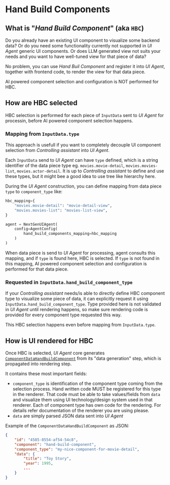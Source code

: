 # Hand Build Components

## What is "*Hand Build Component*" (aka `HBC`)

Do you already have an existing UI component to visualize some backend data? Or do you need some functionality
currently not supported in *UI Agent* generic UI components.
Or does LLM generated view not suits your needs and you want to have well-tuned view for that piece of data?

No problem, you can use *Hand Buil Component* and register it into *UI Agent*, together with frontend code,
to render the view for that data piece. 

AI powered component selection and configuration is NOT performed for HBC.

## How are HBC selected

HBC selection is performed for each piece of `InputData` sent to *UI Agent* for processin, before AI powered 
component selection happens.

### Mapping from `InputData.type`

This approach is usefull if you want to completely decouple UI component selection from *Controlling assistant* into *UI Agent*.

Each `InputData` send to *UI Agent* can have `type` defined, which is a string identifier of the data piece
type eg. `movies.movie-detail`, `movies.movies-list`, `movies.actor-detail`. It is up to *Controlling assistant*
to define and use these types, but it might bee a good idea to use tree like hierarchy here.

During the *UI Agent* construction, you can define mapping from data piece `type` to `component_type` like:

```python
hbc_mapping={
    "movies.movie-detail": "movie-detail-view",
    "movies.movies-list": "movies-list-view",
}

agent = NextGenUIAgent(
    config=AgentConfig(
        hand_build_components_mapping=hbc_mapping
    )
)
```

When data piece is send to *UI Agent* for processing, agent consults this mapping, and if `type` is found here, HBC is selected.
If `type` is not found in this mapping, AI powered component selection and configuration is performed for that data piece.

### Requested in `InputData.hand_build_component_type`

If your *Controlling assistant* needs/is able to directly define HBC component type to visualize some piece of data, it can 
explicitly request it using `InputData.hand_build_component_type`. Type provided here is not validated in *UI Agent* until 
rendering happens, so make sure rendering code is provided for every component type requested this way.

This HBC selection happens even before mapping from `InputData.type`.

## How is UI rendered for HBC

Once HBC is selected, *UI Agent* core generates [`ComponentDataHandBuildComponent`](../spec/component.md#hand-build-component) 
from its "data generation" step, which is propagated into rendering step.

It contains these most important fields:
* `component_type` is identification of the component type coming from the selection process. Hand written code MUST be 
registered for this type in the renderer. That code must be able to take values/fields from `data` and visualize them 
using UI technology/design system used in that renderer. Each of component type has own code for the rendering. 
For details refer documentation of the renderer you are using please.
* `data` are simply parsed JSON data sent into *UI Agent*

Example of the `ComponentDataHandBuildComponent` as JSON:

```json
{
    "id": "4585-8554-af54-54c8",
    "component": "hand-build-component",
    "component_type": "my-nice-component-for-movie-detail",
    "data": {
        "title": "Toy Story",
        "year": 1995,
        ...
    }
}
```